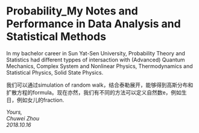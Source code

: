 # Probability_My Notes and Performance in Data Analysis and Statistical Methods

In my bachelor career in Sun Yat-Sen University, Probability Theory and Statistics had different typpes of intersaction with (Advanced) Quantum Mechanics, Complex System and Nonlinear Physics, Thermodynamics and Statistical Physics, Solid State Physics.           


我们可以通过simulation of random walk，结合泰勒展开，能够得到高斯分布和扩散方程的formula。现在亦然，我们有不同的方法可以定义自然数e，例如生日，例如女儿的fraction.
                    
              

_Yours,_             
_Chuwei Zhou_             
_2018.10.16_
   




